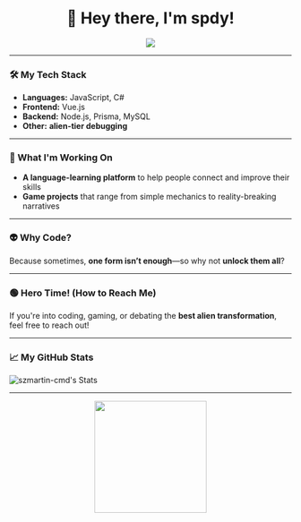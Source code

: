 <!-- GitHub README - TaborosiAkos -->

<h1 align="center">👋 Hey there, I'm spdy!</h1>

<p align="center">
  <img src="https://readme-typing-svg.herokuapp.com?font=Orbitron&size=22&duration=3000&color=00FF00&center=true&vCenter=true&width=400&lines=%F0%9F%91%BD+It's+Hero+Time!;%F0%9F%92%BB+Full-Stack+Developer;%F0%9F%A4%96+AI+Enthusiast;%F0%9F%8C%8D+Always+Learning!">
</p>

---

### 🛠️ My Tech Stack  
- **Languages:** JavaScript, C#
- **Frontend:** Vue.js  
- **Backend:** Node.js, Prisma, MySQL  
- **Other:** **alien-tier debugging**  

---

### 🚀 What I'm Working On  
- **A language-learning platform** to help people connect and improve their skills  
- **Game projects** that range from simple mechanics to reality-breaking narratives  

---

### 👽 Why Code?  
Because sometimes, **one form isn’t enough**—so why not **unlock them all**?  

---

### 🟢 Hero Time! (How to Reach Me)  
If you're into coding, gaming, or debating the **best alien transformation**, feel free to reach out!  

---

### 📈 My GitHub Stats 

![szmartin-cmd's Stats](https://github-readme-stats.vercel.app/api?username=szmartin-cmd&theme=synthwave&show_icons=true&hide_border=true&count_private=true)

---

<p align="center">
  <img src="https://media.tenor.com/ZlSxpkcyT0kAAAAC/ben10-omnitrix.gif" width="200">
</p>
